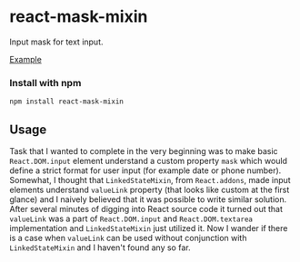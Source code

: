 # react-mask-mixin

Input mask for text input.

[Example](http://borbit.github.io/react-mask-mixin/)

### Install with npm
```
npm install react-mask-mixin
```

## Usage
Task that I wanted to complete in the very beginning was to make basic `React.DOM.input` element understand a custom property `mask` which would define a strict format for user input (for example date or phone number). Somewhat, I thought that `LinkedStateMixin`, from `React.addons`, made input elements understand `valueLink` property (that looks like custom at the first glance) and I naively believed that it was possible to write similar solution. After several minutes of digging into React source code it turned out that `valueLink` was a part of `React.DOM.input` and `React.DOM.textarea` implementation and `LinkedStateMixin` just utilized it. Now I wander if there is a case when `valueLink` can be used without conjunction with `LinkedStateMixin` and I haven't found any so far.
